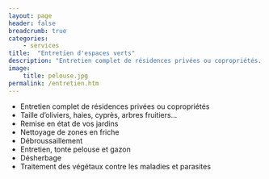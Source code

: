 ```yaml
---
layout: page
header: false
breadcrumb: true
categories:
    - services
title:  "Entretien d'espaces verts"
description: "Entretien complet de résidences privées ou copropriétés.  Taille d’oliviers, haies, cyprès, arbres fruitiers…"
image:
    title: pelouse.jpg
permalink: /entretien.htm
---
```

* Entretien complet de résidences privées ou copropriétés
* Taille d’oliviers, haies, cyprès, arbres fruitiers…
* Remise en état de vos jardins
* Nettoyage de zones en friche
* Débroussaillement
* Entretien, tonte pelouse et gazon
* Désherbage
* Traitement des végétaux contre les maladies et parasites
